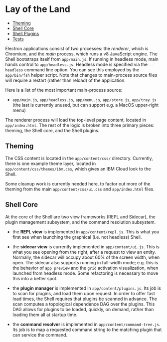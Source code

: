 # Lay of the Land

   - [Theming](#theming)
   - [Shell Core](#shell-core)
   - [Shell Plugins](plugins.md)
   - [Tests](tests.md)
   
Electron applications consist of two processes: the *renderer*, which
is Chromium, and the *main* process, which runs a v8 JavaScript
engine. The Shell bootstraps itself from `app/main.js`. If running in
headless mode, main hands control to `app/headless.js`. Headless mode
is specified via the `--headless` command line option. You can see
this employed by the `app/bin/fsh` helper script. Note that changes to
main-process source files will require a restart (rather than reload)
of the application.

Here is a list of the most important main-process source:

  - `app/main.js`, `app/headless.js`, `app/menu.js`, `app/store.js`,
    `app/tray.js` (the last is currently unused, but can support
    e.g. a MacOS upper-right menu)

The renderer process will load the top-level page content, located in
`app/index.html`. The rest of the logic is broken into three primary
pieces: theming, the Shell core, and the Shell plugins.

## Theming

The CSS content is located in the `app/content/css/`
directory. Currently, there is one example theme layer, located in
`app/content/css/themes/ibm.css`, which gives an IBM Cloud look to the
Shell.

Some cleanup work is currently needed here, to factor out more of the
theming from the main `app/content/css/ui.css` and `app/index.html`
files.

## Shell Core

At the core of the Shell are two view frameworks (REPL and Sidecar),
the plugin management subsystem, and the command resolution subsystem.

  - the **REPL view** is implemented in `app/content/repl.js`. This is what
    you first see when launching the graphical (i.e. not headless)
    Shell.

  - the **sidecar view** is currently implemented in
    `app/content/ui.js`. This is what you see opening from the right,
    after a request to view an entity. Normally, the sidecar will
    occupy about 60% of the screen width, when open. The sidecar also
    supports running in full-width mode; e.g. this is the behavior of
    `app preview` and the `grid` activation visualization, when
    launched from headless mode. Some refactoring is necessary to move
    this into a better spot.
   
  - the **plugin manager** is implemented in
    `app/content/plugins.js`. Its job is to scan for plugins, and load
    them upon request. In order to offer fast load times, the Shell
    requires that plugins be scanned in advance. The scan computes a
    topological dependence DAG over the plugins. This DAG allows for
    plugins to be loaded, quickly, on demand, rather than loading them
    all at startup time.
  
  - the **command resolver** is implemented in
    `app/content/command-tree.js`. Its job is to map a requested
    command string to the matching plugin that can service the
    command.
